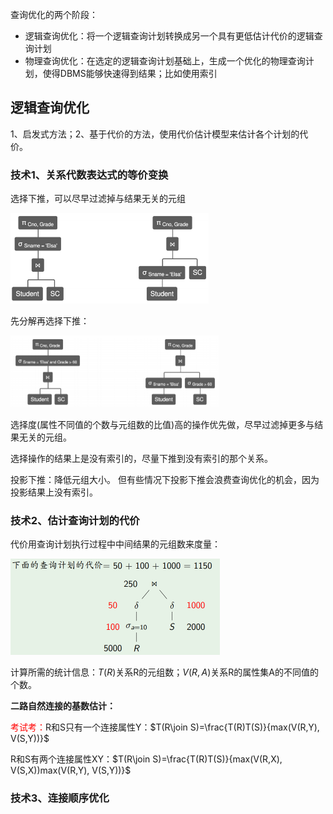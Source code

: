 查询优化的两个阶段：

* 逻辑查询优化：将一个逻辑查询计划转换成另一个具有更低估计代价的逻辑查询计划
* 物理查询优化：在选定的逻辑查询计划基础上，生成一个优化的物理查询计划，使得DBMS能够快速得到结果；比如使用索引

## 逻辑查询优化

1、启发式方法；2、基于代价的方法，使用代价估计模型来估计各个计划的代价。

### 技术1、关系代数表达式的等价变换

选择下推，可以尽早过滤掉与结果无关的元组

<img src="ch10 查询优化.assets/image-20210831095514512.png" alt="image-20210831095514512" style="zoom:50%;" />

先分解再选择下推：

<img src="ch10 查询优化.assets/image-20210831095622581.png" alt="image-20210831095622581" style="zoom:50%;" />

选择度(属性不同值的个数与元组数的比值)高的操作优先做，尽早过滤掉更多与结果无关的元组。

选择操作的结果上是没有索引的，尽量下推到没有索引的那个关系。

投影下推：降低元组大小。
但有些情况下投影下推会浪费查询优化的机会，因为投影结果上没有索引。

### 技术2、估计查询计划的代价

代价用查询计划执行过程中中间结果的元组数来度量：

<img src="ch10 查询优化.assets/image-20210831100831434.png" alt="image-20210831100831434" style="zoom:50%;" />

计算所需的统计信息：$T(R)$关系R的元组数；$V(R,A)$关系R的属性集A的不同值的个数。

**二路自然连接的基数估计：**

<font color='red'>考试考：</font>R和S只有一个连接属性Y：$T(R\join S)=\frac{T(R)T(S)}{max(V(R,Y), V(S,Y))}$

R和S有两个连接属性XY：$T(R\join S)=\frac{T(R)T(S)}{max(V(R,X), V(S,X))max(V(R,Y), V(S,Y))}$

### 技术3、连接顺序优化

